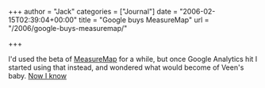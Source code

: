 +++
author = "Jack"
categories = ["Journal"]
date = "2006-02-15T02:39:04+00:00"
title = "Google buys MeasureMap"
url = "/2006/google-buys-measuremap/"

+++

I'd used the beta of [MeasureMap](<http://www.measuremap.com>) for a while, but once Google Analytics hit I started using that instead, and wondered what would become of Veen's baby. [Now I know](<http://googleblog.blogspot.com/2006/02/here-comes-measure-map.html>)